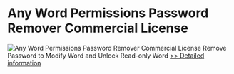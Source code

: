 # Any Word Permissions Password Remover Commercial License
![Any Word Permissions Password Remover Commercial License](https://mycommerce.akamaized.net/api/pimages/P300998577/BIG/300998577.PNG)
Remove Password to Modify Word and Unlock Read-only Word
[>> Detailed information](https://secure.shareit.com/shareit/product.html?productid=300998577&affiliateid=200057808)